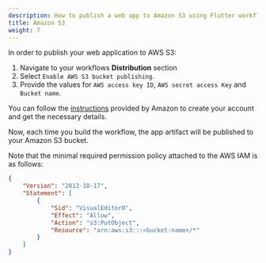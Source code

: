 ```yaml
---
description: How to publish a web app to Amazon S3 using Flutter workflow editor
title: Amazon S3
weight: 7
---
```


In order to publish your web application to AWS S3:

1. Navigate to your workflows **Distribution** section
2. Select `Enable AWS S3 bucket publishing`.
3. Provide the values for `AWS access key ID`, `AWS secret access Key` and `Bucket name`.

You can follow the [instructions](https://aws.amazon.com/getting-started/hands-on/backup-to-s3-cli/) provided by Amazon to create your account and get the necessary details.

Now, each time you build the workflow, the app artifact will be published to your Amazon S3 bucket.

Note that the minimal required permission policy attached to the AWS IAM is as follows:

```JSON
{
    "Version": "2012-10-17",
    "Statement": [
        {
            "Sid": "VisualEditor0",
            "Effect": "Allow",
            "Action": "s3:PutObject",
            "Resource": "arn:aws:s3:::<bucket-name>/*"
        }
    ]
}
```
